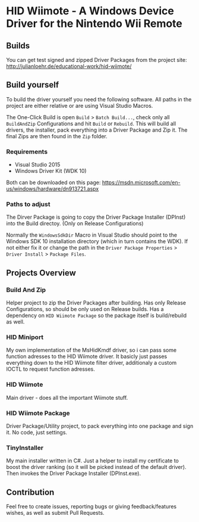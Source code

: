 # HID Wiimote - A Windows Device Driver for the Nintendo Wii Remote

## Builds

You can get test signed and zipped Driver Packages from the project site:
http://julianloehr.de/educational-work/hid-wiimote/

## Build yourself

To build the driver yourself you need the following software.
All paths in the project are either relative or are using Visual Studio Macros.

The One-Click Build is open `Build` > `Batch Build...`, check only all `BuildAndZip` Configurations and hit `Build` or `Rebuild`. This will build all drivers, the installer, pack everything into a Driver Package and Zip it. The final Zips are then found in the `Zip` folder.

### Requirements

* Visual Studio 2015
* Windows Driver Kit (WDK 10)

Both can be downloaded on this page: https://msdn.microsoft.com/en-us/windows/hardware/dn913721.aspx

### Paths to adjust

The Dirver Package is going to copy the Driver Package Installer (DPInst) into the Build directoy. (Only on Release Configurations)

Normally the `WindowsSdkDir` Macro in Visual Studio should point to the Windows SDK 10 installation directory (which in turn contains the WDK). If not either fix it or change the path in the `Driver Package Properties` > `Driver Install` > `Package Files`.

## Projects Overview

### Build And Zip

Helper project to zip the Driver Packages after building. Has only Release Configurations, so should be only used on Release builds. Has a dependency on `HID Wiimote Package` so the package itself is build/rebuild as well.

### HID Miniport

My own implementation of the MsHidKmdf driver, so i can pass some function adresses to the HID Wiimote driver. It basicly just passes everything down to the HID Wiimote filter driver, additionaly a custom IOCTL to request function adresses.

### HID Wiimote

Main driver - does all the important Wiimote stuff.

### HID Wiimote Package

Driver Package/Utility project, to pack everything into one package and sign it. No code, just settings.

### TinyInstaller

My main installer written in C#. Just a helper to install my certificate to boost the driver ranking (so it will be picked instead of the default driver). Then invokes the Driver Package Installer (DPInst.exe).

## Contribution

Feel free to create issues, reporting bugs or giving feedback/features wishes, as well as submit Pull Requests.


